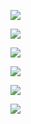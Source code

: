 ![](../master/screenshots/screenshot-1.png)

![](../master/screenshots/screenshot-2.png)

![](../master/screenshots/screenshot-3.png)

![](../master/screenshots/screenshot-4.png)

![](../master/screenshots/screenshot-5.png)

![](../master/screenshots/screenshot-6.png)
